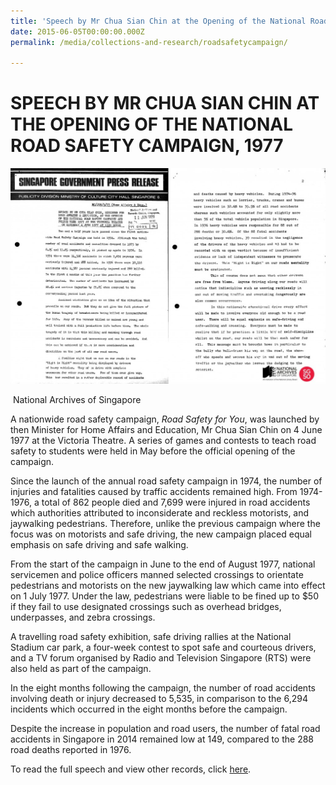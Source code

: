```yaml
---
title: 'Speech by Mr Chua Sian Chin at the Opening of the National Road Safety Campaign, 1977'
date: 2015-06-05T00:00:00.000Z
permalink: /media/collections-and-research/roadsafetycampaign/

---
```



<iframe id="pxcelframe" src="//t.sharethis.com/a/t_.htm?ver=0.345.16985&amp;cid=c010#rnd=1577953888611&amp;cid=c010&amp;dmn=www.nas.gov.sg&amp;tt=t.dhj&amp;dhjLcy=62&amp;lbl=pxcel&amp;flbl=pxcel&amp;ll=d&amp;ver=0.345.16985&amp;ell=d&amp;cck=__stid&amp;pn=%2Fblogs%2Farchivistpick%2Froad-safety-campaign%2F&amp;qs=na&amp;rdn=www.nas.gov.sg&amp;rpn=%2Fblogs%2Farchivistpick%2F2015%2F06%2F&amp;rqs=na&amp;cc=SG&amp;cont=AS&amp;ipaddr=" style="display: none;"></iframe>

# SPEECH BY MR CHUA SIAN CHIN AT THE OPENING OF THE NATIONAL ROAD SAFETY CAMPAIGN, 1977

![National Archives of Singapore](/images/blogs/2015-06-05-l-1024x701.jpg)

​																	National Archives of Singapore

A nationwide road safety campaign, *Road Safety for You*, was launched by then Minister for Home Affairs and Education, Mr Chua Sian Chin on 4 June 1977 at the Victoria Theatre.  A series of games and contests to teach road safety to students were held in May before the official opening of the campaign.

Since the launch of the annual road safety campaign in 1974, the number of injuries and fatalities caused by traffic accidents remained high. From 1974-1976, a total of 862 people died and 7,699 were injured in road accidents which authorities attributed to inconsiderate and reckless motorists, and jaywalking pedestrians. Therefore, unlike the previous campaign where the focus was on motorists and safe driving, the new campaign placed equal emphasis on safe driving and safe walking.

From the start of the campaign in June to the end of August 1977, national servicemen and police officers manned selected crossings to orientate pedestrians and motorists on the new jaywalking law which came into effect on 1 July 1977. Under the law, pedestrians were liable to be fined up to $50 if they fail to use designated crossings such as overhead bridges, underpasses, and zebra crossings.

A travelling road safety exhibition, safe driving rallies at the National Stadium car park, a four-week contest to spot safe and courteous drivers, and a TV forum organised by Radio and Television Singapore (RTS) were also held as part of the campaign.

In the eight months following the campaign, the number of road accidents involving death or injury decreased to 5,535, in comparison to the 6,294 incidents which occurred in the eight months before the campaign.

Despite the increase in population and road users, the number of fatal road accidents in Singapore in 2014 remained low at 149, compared to the 288 road deaths reported in 1976.

To read the full speech and view other records, click [here](http://www.nas.gov.sg/archivesonline/speeches/record-details/70801f7c-115d-11e3-83d5-0050568939ad).